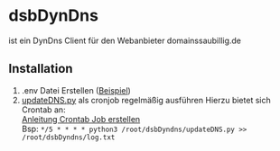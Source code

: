 # dsbDynDns
ist ein DynDns Client für den Webanbieter domainssaubillig.de

## Installation
1. .env Datei Erstellen ([Beispiel](beispiel.env))
2. [updateDNS.py](updateDNS.py) als cronjob regelmäßig ausführen
Hierzu bietet sich Crontab an:\
[Anleitung Crontab Job erstellen](https://askubuntu.com/questions/2368/how-do-i-set-up-a-cron-job)\
Bsp: `*/5 * * * * python3 /root/dsbDyndns/updateDNS.py >> /root/dsbDyndns/log.txt`

